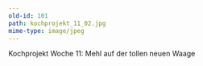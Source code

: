 ```yaml
---
old-id: 101
path: kochprojekt_11_02.jpg
mime-type: image/jpeg
---
```

Kochprojekt Woche 11:
Mehl auf der tollen neuen Waage
